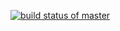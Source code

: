 [![build status of master](https://travis-ci.org/zjun567/Triangle567.svg?branch=master)](https://travis-ci.org/zjun567/Triangle567)

